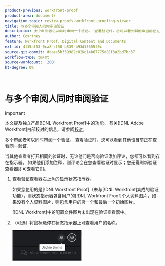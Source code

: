 ```yaml
---
product-previous: workfront-proof
product-area: documents
navigation-topic: review-proofs-workfront-proofing-viewer
title: 与多个审阅人同时审阅验证
description: 多个审阅者可以同时审阅一个验证。 查看验证时，您可以看到其他谁当前正在查看同一验证。
author: Courtney
feature: Workfront Proof, Digital Content and Documents
exl-id: 4f55af53-0ca8-4f50-b539-b93d13655f0c
source-git-commit: ddaee5b339982c826c14b67775d81f3a2bd7bc37
workflow-type: tm+mt
source-wordcount: '200'
ht-degree: 0%

---
```


# 与多个审阅人同时审阅验证

>[!IMPORTANT]
>
>本文提及独立产品[!DNL Workfront Proof]中的功能。 有关[!DNL Adobe Workfront]内部校对的信息，请参阅[校对](../../../review-and-approve-work/proofing/proofing.md)。

多个审阅者可以同时审阅一个验证。 查看验证时，您可以看到其他谁当前正在查看同一验证。

当其他查看者打开相同的验证时，无论他们是否向验证添加评论，您都可以看到存在指示器。 如果他们添加注释，则评论会在您查看验证时显示；您无需刷新验证查看器即可查看它们。

1. 查看验证查看器右上角的显示状态指示器。

   如果您使用的是[!DNL Workfront Proof]（未与[!DNL Workfront]集成的验证功能），则状态指示器包含用户的[!DNL Workfront Proof]个人资料图片，如果没有个人资料图片，则包含用户的第一个和最后一个初始图片。

   [!DNL Workfront]中的配置文件图片未出现在验证查看器中。

1. （可选）将鼠标悬停在状态指示器上可查看用户的名称。

   ![校对存在](assets/proof-presence.png)
